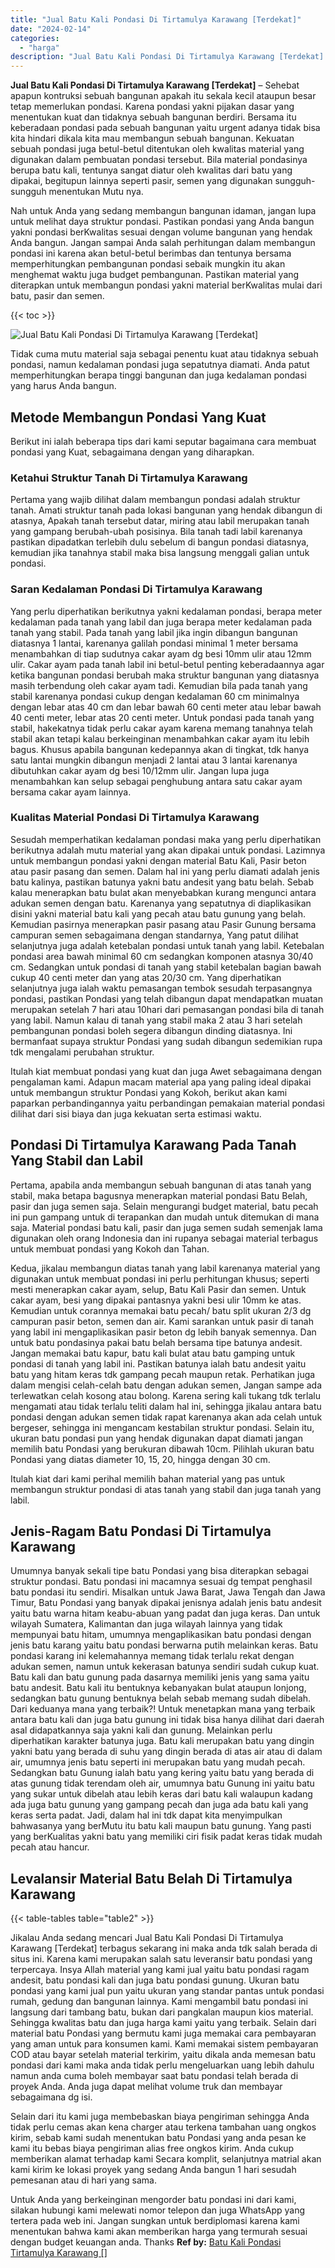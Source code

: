 ```yaml
---
title: "Jual Batu Kali Pondasi Di Tirtamulya Karawang [Terdekat]"
date: "2024-02-14"
categories: 
  - "harga"
description: "Jual Batu Kali Pondasi Di Tirtamulya Karawang [Terdekat]. Untuk Anda yang berkeinginan mengorder batu pondasi ini dari kami, silakan hubungi kami melewati no..."
---
```


**Jual Batu Kali Pondasi Di Tirtamulya Karawang \[Terdekat\]** – Sehebat apapun kontruksi sebuah bangunan apakah itu sekala kecil ataupun besar tetap memerlukan pondasi. Karena pondasi yakni pijakan dasar yang menentukan kuat dan tidaknya sebuah bangunan berdiri. Bersama itu keberadaan pondasi pada sebuah bangunan yaitu urgent adanya tidak bisa kita hindari dikala kita mau membangun sebuah bangunan. Kekuatan sebuah pondasi juga betul-betul ditentukan oleh kwalitas material yang digunakan dalam pembuatan pondasi tersebut. Bila material pondasinya berupa batu kali, tentunya sangat diatur oleh kwalitas dari batu yang dipakai, begitupun lainnya seperti pasir, semen yang digunakan sungguh-sungguh menentukan Mutu nya.

Nah untuk Anda yang sedang membangun bangunan idaman, jangan lupa untuk melihat daya struktur pondasi. Pastikan pondasi yang Anda bangun yakni pondasi berKwalitas sesuai dengan volume bangunan yang hendak Anda bangun. Jangan sampai Anda salah perhitungan dalam membangun pondasi ini karena akan betul-betul berimbas dan tentunya bersama memperhitungkan pembangunan pondasi sebaik mungkin itu akan menghemat waktu juga budget pembangunan. Pastikan material yang diterapkan untuk membangun pondasi yakni material berKwalitas mulai dari batu, pasir dan semen.

{{< toc >}}

![Jual Batu Kali Pondasi Di Tirtamulya Karawang [Terdekat]](/images/jual-batu-kali-20.png)

Tidak cuma mutu material saja sebagai penentu kuat atau tidaknya sebuah pondasi, namun kedalaman pondasi juga sepatutnya diamati. Anda patut memperhitungkan berapa tinggi bangunan dan juga kedalaman pondasi yang harus Anda bangun.

## Metode Membangun Pondasi Yang Kuat

Berikut ini ialah beberapa tips dari kami seputar bagaimana cara membuat pondasi yang Kuat, sebagaimana dengan yang diharapkan.

### Ketahui Struktur Tanah Di Tirtamulya Karawang

Pertama yang wajib dilihat dalam membangun pondasi adalah struktur tanah. Amati struktur tanah pada lokasi bangunan yang hendak dibangun di atasnya, Apakah tanah tersebut datar, miring atau labil merupakan tanah yang gampang berubah-ubah posisinya. Bila tanah tadi labil karenanya pastikan dipadatkan terlebih dulu sebelum di bangun pondasi diatasnya, kemudian jika tanahnya stabil maka bisa langsung menggali galian untuk pondasi.

### Saran Kedalaman Pondasi Di Tirtamulya Karawang

Yang perlu diperhatikan berikutnya yakni kedalaman pondasi, berapa meter kedalaman pada tanah yang labil dan juga berapa meter kedalaman pada tanah yang stabil. Pada tanah yang labil jika ingin dibangun bangunan diatasnya 1 lantai, karenanya galilah pondasi minimal 1 meter bersama menambahkan di tiap sudutnya cakar ayam dg besi 10mm ulir atau 12mm ulir. Cakar ayam pada tanah labil ini betul-betul penting keberadaannya agar ketika bangunan pondasi berubah maka struktur bangunan yang diatasnya masih terbendung oleh cakar ayam tadi. Kemudian bila pada tanah yang stabil karenanya pondasi cukup dengan kedalaman 60 cm minimalnya dengan lebar atas 40 cm dan lebar bawah 60 centi meter atau lebar bawah 40 centi meter, lebar atas 20 centi meter. Untuk pondasi pada tanah yang stabil, hakekatnya tidak perlu cakar ayam karena memang tanahnya telah stabil akan tetapi kalau berkeinginan menambahkan cakar ayam itu lebih bagus. Khusus apabila bangunan kedepannya akan di tingkat, tdk hanya satu lantai mungkin dibangun menjadi 2 lantai atau 3 lantai karenanya dibutuhkan cakar ayam dg besi 10/12mm ulir. Jangan lupa juga menambahkan kan selup sebagai penghubung antara satu cakar ayam bersama cakar ayam lainnya.

### Kualitas Material Pondasi Di Tirtamulya Karawang

Sesudah memperhatikan kedalaman pondasi maka yang perlu diperhatikan berikutnya adalah mutu material yang akan dipakai untuk pondasi. Lazimnya untuk membangun pondasi yakni dengan material Batu Kali, Pasir beton atau pasir pasang dan semen. Dalam hal ini yang perlu diamati adalah jenis batu kalinya, pastikan batunya yakni batu andesit yang batu belah. Sebab kalau menerapkan batu bulat akan menyebabkan kurang mengunci antara adukan semen dengan batu. Karenanya yang sepatutnya di diaplikasikan disini yakni material batu kali yang pecah atau batu gunung yang belah. Kemudian pasirnya menerapkan pasir pasang atau Pasir Gunung bersama campuran semen sebagaimana dengan standarnya, Yang patut dilihat selanjutnya juga adalah ketebalan pondasi untuk tanah yang labil. Ketebalan pondasi area bawah minimal 60 cm sedangkan komponen atasnya 30/40 cm. Sedangkan untuk pondasi di tanah yang stabil ketebalan bagian bawah cukup 40 centi meter dan yang atas 20/30 cm. Yang diperhatikan selanjutnya juga ialah waktu pemasangan tembok sesudah terpasangnya pondasi, pastikan Pondasi yang telah dibangun dapat mendapatkan muatan merupakan setelah 7 hari atau 10hari dari pemasangan pondasi bila di tanah yang labil. Namun kalau di tanah yang stabil maka 2 atau 3 hari setelah pembangunan pondasi boleh segera dibangun dinding diatasnya. Ini bermanfaat supaya struktur Pondasi yang sudah dibangun sedemikian rupa tdk mengalami perubahan struktur.

Itulah kiat membuat pondasi yang kuat dan juga Awet sebagaimana dengan pengalaman kami. Adapun macam material apa yang paling ideal dipakai untuk membangun struktur Pondasi yang Kokoh, berikut akan kami paparkan perbandingannya yaitu perbandingan pemakaian material pondasi dilihat dari sisi biaya dan juga kekuatan serta estimasi waktu.

## Pondasi Di Tirtamulya Karawang Pada Tanah Yang Stabil dan Labil

Pertama, apabila anda membangun sebuah bangunan di atas tanah yang stabil, maka betapa bagusnya menerapkan material pondasi Batu Belah, pasir dan juga semen saja. Selain mengurangi budget material, batu pecah ini pun gampang untuk di terapankan dan mudah untuk ditemukan di mana saja. Material pondasi batu kali, pasir dan juga semen sudah semenjak lama digunakan oleh orang Indonesia dan ini rupanya sebagai material terbagus untuk membuat pondasi yang Kokoh dan Tahan.

Kedua, jikalau membangun diatas tanah yang labil karenanya material yang digunakan untuk membuat pondasi ini perlu perhitungan khusus; seperti mesti menerapkan cakar ayam, selup, Batu Kali Pasir dan semen. Untuk cakar ayam, besi yang dipakai pantasnya yakni besi ulir 10mm ke atas. Kemudian untuk corannya memakai batu pecah/ batu split ukuran 2/3 dg campuran pasir beton, semen dan air. Kami sarankan untuk pasir di tanah yang labil ini mengaplikasikan pasir beton dg lebih banyak semennya. Dan untuk batu pondasinya pakai batu belah bersama tipe batunya andesit. Jangan memakai batu kapur, batu kali bulat atau batu gamping untuk pondasi di tanah yang labil ini. Pastikan batunya ialah batu andesit yaitu batu yang hitam keras tdk gampang pecah maupun retak. Perhatikan juga dalam mengisi celah-celah batu dengan adukan semen, Jangan sampe ada terlewatkan celah kosong atau bolong. Karena sering kali tukang tdk terlalu mengamati atau tidak terlalu teliti dalam hal ini, sehingga jikalau antara batu pondasi dengan adukan semen tidak rapat karenanya akan ada celah untuk bergeser, sehingga ini mengancam kestabilan struktur pondasi. Selain itu, ukuran batu pondasi pun yang hendak digunakan dapat diamati jangan memilih batu Pondasi yang berukuran dibawah 10cm. Pilihlah ukuran batu Pondasi yang diatas diameter 10, 15, 20, hingga dengan 30 cm.

Itulah kiat dari kami perihal memilih bahan material yang pas untuk membangun struktur pondasi di atas tanah yang stabil dan juga tanah yang labil.

## Jenis-Ragam Batu Pondasi Di Tirtamulya Karawang

Umumnya banyak sekali tipe batu Pondasi yang bisa diterapkan sebagai struktur pondasi. Batu pondasi ini macamnya sesuai dg tempat penghasil batu pondasi itu sendiri. Misalkan untuk Jawa Barat, Jawa Tengah dan Jawa Timur, Batu Pondasi yang banyak dipakai jenisnya adalah jenis batu andesit yaitu batu warna hitam keabu-abuan yang padat dan juga keras. Dan untuk wilayah Sumatera, Kalimantan dan juga wilayah lainnya yang tidak mempunyai batu hitam, umumnya mengaplikasikan batu pondasi dengan jenis batu karang yaitu batu pondasi berwarna putih melainkan keras. Batu pondasi karang ini kelemahannya memang tidak terlalu rekat dengan adukan semen, namun untuk kekerasan batunya sendiri sudah cukup kuat. Batu kali dan batu gunung pada dasarnya memiliki jenis yang sama yaitu batu andesit. Batu kali itu bentuknya kebanyakan bulat ataupun lonjong, sedangkan batu gunung bentuknya belah sebab memang sudah dibelah. Dari keduanya mana yang terbaik?! Untuk menetapkan mana yang terbaik antara batu kali dan juga batu gunung ini tidak bisa hanya dilihat dari daerah asal didapatkannya saja yakni kali dan gunung. Melainkan perlu diperhatikan karakter batunya juga. Batu kali merupakan batu yang dingin yakni batu yang berada di suhu yang dingin berada di atas air atau di dalam air, umumnya jenis batu seperti ini merupakan batu yang mudah pecah. Sedangkan batu Gunung ialah batu yang kering yaitu batu yang berada di atas gunung tidak terendam oleh air, umumnya batu Gunung ini yaitu batu yang sukar untuk dibelah atau lebih keras dari batu kali walaupun kadang ada juga batu gunung yang gampang pecah dan juga ada batu kali yang keras serta padat. Jadi, dalam hal ini tdk dapat kita menyimpulkan bahwasanya yang berMutu itu batu kali maupun batu gunung. Yang pasti yang berKualitas yakni batu yang memiliki ciri fisik padat keras tidak mudah pecah atau hancur.

## Levalansir Material Batu Belah Di Tirtamulya Karawang

{{< table-tables table="table2" >}}

Jikalau Anda sedang mencari Jual Batu Kali Pondasi Di Tirtamulya Karawang \[Terdekat\] terbagus sekarang ini maka anda tdk salah berada di situs ini. Karena kami merupakan salah satu leveransir batu pondasi yang terpercaya. Insya Allah material yang kami jual yaitu batu pondasi ragam andesit, batu pondasi kali dan juga batu pondasi gunung. Ukuran batu pondasi yang kami jual pun yaitu ukuran yang standar pantas untuk pondasi rumah, gedung dan bangunan lainnya. Kami mengambil batu pondasi ini langsung dari tambang batu, bukan dari pangkalan maupun kios material. Sehingga kwalitas batu dan juga harga kami yaitu yang terbaik. Selain dari material batu Pondasi yang bermutu kami juga memakai cara pembayaran yang aman untuk para konsumen kami. Kami memakai sistem pembayaran COD atau bayar setelah material terkirim, yaitu dikala anda memesan batu pondasi dari kami maka anda tidak perlu mengeluarkan uang lebih dahulu namun anda cuma boleh membayar saat batu pondasi telah berada di proyek Anda. Anda juga dapat melihat volume truk dan membayar sebagaimana dg isi.

Selain dari itu kami juga membebaskan biaya pengiriman sehingga Anda tidak perlu cemas akan kena charger atau terkena tambahan uang ongkos kirim, sebab kami sudah menentukan batu Pondasi yang anda pesan ke kami itu bebas biaya pengiriman alias free ongkos kirim. Anda cukup memberikan alamat terhadap kami Secara komplit, selanjutnya matrial akan kami kirim ke lokasi proyek yang sedang Anda bangun 1 hari sesudah pemesanan atau di hari yang sama.

Untuk Anda yang berkeinginan mengorder batu pondasi ini dari kami, silakan hubungi kami melewati nomor telepon dan juga WhatsApp yang tertera pada web ini. Jangan sungkan untuk berdiplomasi karena kami menentukan bahwa kami akan memberikan harga yang termurah sesuai dengan budget keuangan anda. Thanks
**Ref by:** [Batu Kali Pondasi Tirtamulya Karawang []](https://id.wikipedia.org/wiki/Batu)
